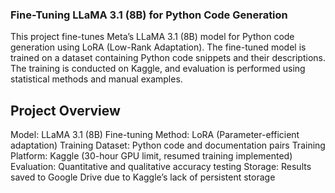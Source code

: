 ### Fine-Tuning LLaMA 3.1 (8B) for Python Code Generation
This project fine-tunes Meta’s LLaMA 3.1 (8B) model for Python code generation using LoRA (Low-Rank Adaptation). The fine-tuned model is trained on a dataset containing Python code snippets and their descriptions. The training is conducted on Kaggle, and evaluation is performed using statistical methods and manual examples.

## Project Overview
Model: LLaMA 3.1 (8B)
Fine-tuning Method: LoRA (Parameter-efficient adaptation)
Training Dataset: Python code and documentation pairs
Training Platform: Kaggle (30-hour GPU limit, resumed training implemented)
Evaluation: Quantitative and qualitative accuracy testing
Storage: Results saved to Google Drive due to Kaggle’s lack of persistent storage
